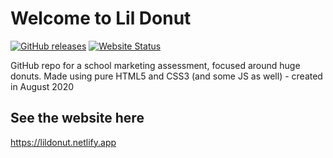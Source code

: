 # Welcome to Lil Donut

[![GitHub releases](https://img.shields.io/github/v/release/xMdb/lildonut.svg?style=for-the-badge&logo=visual-studio-code)](https://github.com/xMdb/lildonut/releases/) [![Website Status](https://img.shields.io/website-up-down-green-red/http/lildonut.netlify.app?style=for-the-badge&logo=icloud)](https://lildonut.netlify.app/)

GitHub repo for a school marketing assessment, focused around huge donuts. Made using pure HTML5 and CSS3 (and some JS as well) - created in August 2020

## See the website here

https://lildonut.netlify.app
